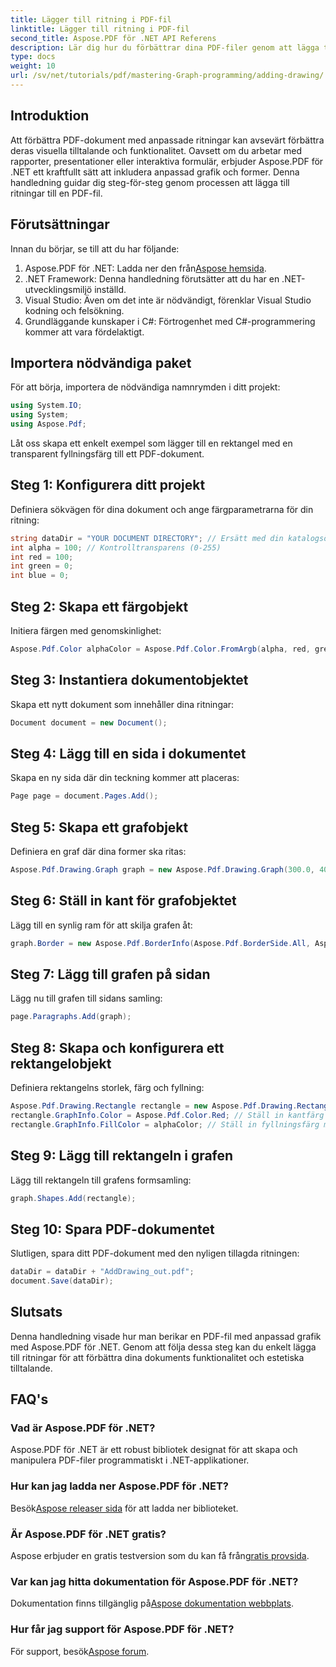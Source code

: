 ```yaml
---
title: Lägger till ritning i PDF-fil
linktitle: Lägger till ritning i PDF-fil
second_title: Aspose.PDF för .NET API Referens
description: Lär dig hur du förbättrar dina PDF-filer genom att lägga till anpassade ritningar med Aspose.PDF för .NET. Denna steg-för-steg handledning täcker allt från att ställa in ditt projekt till att skapa grafik.
type: docs
weight: 10
url: /sv/net/tutorials/pdf/mastering-Graph-programming/adding-drawing/
---
```

## Introduktion

Att förbättra PDF-dokument med anpassade ritningar kan avsevärt förbättra deras visuella tilltalande och funktionalitet. Oavsett om du arbetar med rapporter, presentationer eller interaktiva formulär, erbjuder Aspose.PDF för .NET ett kraftfullt sätt att inkludera anpassad grafik och former. Denna handledning guidar dig steg-för-steg genom processen att lägga till ritningar till en PDF-fil.

## Förutsättningar

Innan du börjar, se till att du har följande:

1.  Aspose.PDF för .NET: Ladda ner den från[Aspose hemsida](https://releases.aspose.com/pdf/net/).
2. .NET Framework: Denna handledning förutsätter att du har en .NET-utvecklingsmiljö inställd.
3. Visual Studio: Även om det inte är nödvändigt, förenklar Visual Studio kodning och felsökning.
4. Grundläggande kunskaper i C#: Förtrogenhet med C#-programmering kommer att vara fördelaktigt.

## Importera nödvändiga paket

För att börja, importera de nödvändiga namnrymden i ditt projekt:

```csharp
using System.IO;
using System;
using Aspose.Pdf;
```

Låt oss skapa ett enkelt exempel som lägger till en rektangel med en transparent fyllningsfärg till ett PDF-dokument.

## Steg 1: Konfigurera ditt projekt

Definiera sökvägen för dina dokument och ange färgparametrarna för din ritning:

```csharp
string dataDir = "YOUR DOCUMENT DIRECTORY"; // Ersätt med din katalogsökväg
int alpha = 100; // Kontrolltransparens (0-255)
int red = 100;
int green = 0;
int blue = 0;
```

## Steg 2: Skapa ett färgobjekt

Initiera färgen med genomskinlighet:

```csharp
Aspose.Pdf.Color alphaColor = Aspose.Pdf.Color.FromArgb(alpha, red, green, blue);
```

## Steg 3: Instantiera dokumentobjektet

Skapa ett nytt dokument som innehåller dina ritningar:

```csharp
Document document = new Document();
```

## Steg 4: Lägg till en sida i dokumentet

Skapa en ny sida där din teckning kommer att placeras:

```csharp
Page page = document.Pages.Add();
```

## Steg 5: Skapa ett grafobjekt

Definiera en graf där dina former ska ritas:

```csharp
Aspose.Pdf.Drawing.Graph graph = new Aspose.Pdf.Drawing.Graph(300.0, 400.0);
```

## Steg 6: Ställ in kant för grafobjektet

Lägg till en synlig ram för att skilja grafen åt:

```csharp
graph.Border = new Aspose.Pdf.BorderInfo(Aspose.Pdf.BorderSide.All, Aspose.Pdf.Color.Black);
```

## Steg 7: Lägg till grafen på sidan

Lägg nu till grafen till sidans samling:

```csharp
page.Paragraphs.Add(graph);
```

## Steg 8: Skapa och konfigurera ett rektangelobjekt

Definiera rektangelns storlek, färg och fyllning:

```csharp
Aspose.Pdf.Drawing.Rectangle rectangle = new Aspose.Pdf.Drawing.Rectangle(0, 0, 100, 50);
rectangle.GraphInfo.Color = Aspose.Pdf.Color.Red; // Ställ in kantfärg
rectangle.GraphInfo.FillColor = alphaColor; // Ställ in fyllningsfärg med genomskinlighet
```

## Steg 9: Lägg till rektangeln i grafen

Lägg till rektangeln till grafens formsamling:

```csharp
graph.Shapes.Add(rectangle);
```

## Steg 10: Spara PDF-dokumentet

Slutligen, spara ditt PDF-dokument med den nyligen tillagda ritningen:

```csharp
dataDir = dataDir + "AddDrawing_out.pdf";
document.Save(dataDir);
```

## Slutsats

Denna handledning visade hur man berikar en PDF-fil med anpassad grafik med Aspose.PDF för .NET. Genom att följa dessa steg kan du enkelt lägga till ritningar för att förbättra dina dokuments funktionalitet och estetiska tilltalande.

## FAQ's

### Vad är Aspose.PDF för .NET?

Aspose.PDF för .NET är ett robust bibliotek designat för att skapa och manipulera PDF-filer programmatiskt i .NET-applikationer.

### Hur kan jag ladda ner Aspose.PDF för .NET?

 Besök[Aspose releaser sida](https://releases.aspose.com/pdf/net/) för att ladda ner biblioteket.

### Är Aspose.PDF för .NET gratis?

 Aspose erbjuder en gratis testversion som du kan få från[gratis provsida](https://releases.aspose.com/).

### Var kan jag hitta dokumentation för Aspose.PDF för .NET?

 Dokumentation finns tillgänglig på[Aspose dokumentation webbplats](https://reference.aspose.com/pdf/net/).

### Hur får jag support för Aspose.PDF för .NET?

 För support, besök[Aspose forum](https://forum.aspose.com/c/pdf/10).